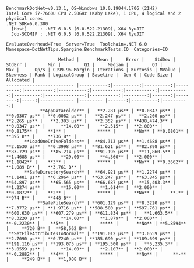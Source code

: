 
    BenchmarkDotNet=v0.13.1, OS=Windows 10.0.19044.1706 (21H2)
    Intel Core i7-7660U CPU 2.50GHz (Kaby Lake), 1 CPU, 4 logical and 2 physical cores
    .NET SDK=6.0.300
      [Host]     : .NET 6.0.5 (6.0.522.21309), X64 RyuJIT
      Job-SCQMIF : .NET 6.0.5 (6.0.522.21309), X64 RyuJIT

    EvaluateOverhead=True  Server=True  Toolchain=.NET 6.0  
    Namespace=DotNetTips.Spargine.BenchmarkTests.IO  Categories=IO  

                        Method |       Mean |     Error |    StdDev |    StdErr |        Min |         Q1 |     Median |         Q3 |        Max |      Op/s | CI99.9% Margin | Iterations | Kurtosis | MValue | Skewness | Rank | LogicalGroup | Baseline |  Gen 0 | Code Size | Allocated |
    -------------------------- |-----------:|----------:|----------:|----------:|-----------:|-----------:|-----------:|-----------:|-----------:|----------:|---------------:|-----------:|---------:|-------:|---------:|-----:|------------- |--------- |-------:|----------:|----------:|
                 **AppDataFolder** |   **2.281 μs** | **0.0347 μs** | **0.0307 μs** | **0.0082 μs** |   **2.247 μs** |   **2.260 μs** |   **2.265 μs** |   **2.303 μs** |   **2.352 μs** | **438,474.3** |      **0.0347 μs** |      **14.00** |    **2.515** |  **2.000** |   **0.8175** |    **1** |            ***** |       **No** | **0.0801** |     **395 B** |     **736 B** |
           **LoadOneDriveFolders** |  **84.313 μs** | **1.4688 μs** | **2.1530 μs** | **0.3998 μs** |  **81.621 μs** |  **82.898 μs** |  **83.729 μs** |  **85.214 μs** |  **91.195 μs** |  **11,860.5** |      **1.4688 μs** |      **29.00** |    **4.360** |  **2.000** |   **1.1842** |    **3** |            ***** |       **No** | **0.3662** |   **1,089 B** |   **3,761 B** |
           **SafeDirectorySearch** |  **64.921 μs** | **1.2274 μs** | **1.1481 μs** | **0.2964 μs** |  **63.247 μs** |  **63.845 μs** |  **64.897 μs** |  **65.565 μs** |  **66.687 μs** |  **15,403.3** |      **1.2274 μs** |      **15.00** |    **1.614** |  **2.000** |   **0.1872** |    **2** |            ***** |       **No** |      **-** |     **974 B** |     **448 B** |
                **SafeFileSearch** | **601.129 μs** | **8.3220 μs** | **7.3772 μs** | **1.9716 μs** | **588.580 μs** | **597.761 μs** | **600.630 μs** | **607.279 μs** | **611.834 μs** |   **1,663.5** |      **8.3220 μs** |      **14.00** |    **1.879** |  **2.000** |  **-0.2230** |    **5** |            ***** |       **No** | **5.8594** |     **720 B** |  **58,562 B** |
     **SetFileAttributesToNormal** | **191.012 μs** | **3.0559 μs** | **2.7090 μs** | **0.7240 μs** | **185.690 μs** | **189.699 μs** | **191.116 μs** | **193.075 μs** | **195.500 μs** |   **5,235.3** |      **3.0559 μs** |      **14.00** |    **2.107** |  **2.000** |  **-0.2882** |    **4** |            ***** |       **No** |      **-** |     **249 B** |   **1,008 B** |
